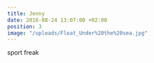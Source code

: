 ```yaml
---
title: Jenny
date: 2016-08-24 13:07:00 +02:00
position: 3
image: "/uploads/Float_Under%20the%20sea.jpg"
---
```


sport freak